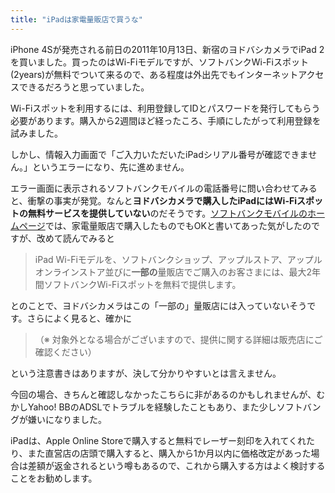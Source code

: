 ```yaml
---
title: "iPadは家電量販店で買うな"
---
```


iPhone 4Sが発売される前日の2011年10月13日、新宿のヨドバシカメラでiPad 2を買いました。買ったのはWi-Fiモデルですが、ソフトバンクWi-Fiスポット(2years)が無料でついて来るので、ある程度は外出先でもインターネットアクセスできるだろうと思っていました。

Wi-Fiスポットを利用するには、利用登録してIDとパスワードを発行してもらう必要があります。購入から2週間ほど経ったころ、手順にしたがって利用登録を試みました。

しかし、情報入力画面で「ご入力いただいたiPadシリアル番号が確認できません。」というエラーになり、先に進めません。

エラー画面に表示されるソフトバンクモバイルの電話番号に問い合わせてみると、衝撃の事実が発覚。なんと**ヨドバシカメラで購入したiPadにはWi-Fiスポットの無料サービスを提供していない**のだそうです。[ソフトバンクモバイルのホームページ](http://mb.softbank.jp/mb/ipad/service/wi-fi/)では、家電量販店で購入したものでもOKと書いてあった気がしたのですが、改めて読んでみると

> iPad Wi-Fiモデルを、ソフトバンクショップ、アップルストア、アップルオンラインストア並びに**一部の**量販店でご購入のお客さまには、最大2年間ソフトバンクWi-Fiスポットを無料で提供します。

とのことで、ヨドバシカメラはこの「一部の」量販店には入っていないそうです。さらによく見ると、確かに

> （※ 対象外となる場合がございますので、提供に関する詳細は販売店にご確認ください）

という注意書きはありますが、決して分かりやすいとは言えません。

今回の場合、きちんと確認しなかったこちらに非があるのかもしれませんが、むかしYahoo! BBのADSLでトラブルを経験したこともあり、また少しソフトバングが嫌いになりました。

iPadは、Apple Online Storeで購入すると無料でレーザー刻印を入れてくれたり、また直営店の店頭で購入すると、購入から1か月以内に価格改定があった場合は差額が返金されるという噂もあるので、これから購入する方はよく検討することをお勧めします。
